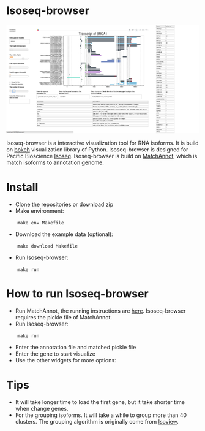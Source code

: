 # Isoseq-browser

![alt text](BRCA1.png)

Isoseq-browser is a interactive visualization tool for RNA isoforms. It is build on [bokeh](https://github.com/bokeh/bokeh) visualization library of Python. Isoseq-browser is designed for Pacific Bioscience [Isoseq](http://www.pacb.com/blog/intro-to-iso-seq-method-full-leng/). Isoseq-browser is build on [MatchAnnot](https://github.com/TomSkelly/MatchAnnot), which is match isoforms to annotation genome.

# Install
* Clone the repositories or download zip
* Make environment:

```
    make env Makefile
```

* Download the example data (optional):

```
    make download Makefile
```

* Run Isoseq-browser:

```
    make run
```

# How to run Isoseq-browser
* Run MatchAnnot, the running instructions are [here](https://github.com/TomSkelly/MatchAnnot/wiki/How-to-Run-matchAnnot). Isoseq-browser requires the pickle file of MatchAnnot.
* Run Isoseq-browser:

```
    make run
```

* Enter the annotation file and matched pickle file
* Enter the gene to start visualize
* Use the other widgets for more options:

# Tips
* It will take longer time to load the first gene, but it take shorter time when change genes.
* For the grouping isoforms. It will take a while to group more than 40 clusters. The grouping algorithm is originally come from [Isoview](https://github.com/JMF47/IsoView).

